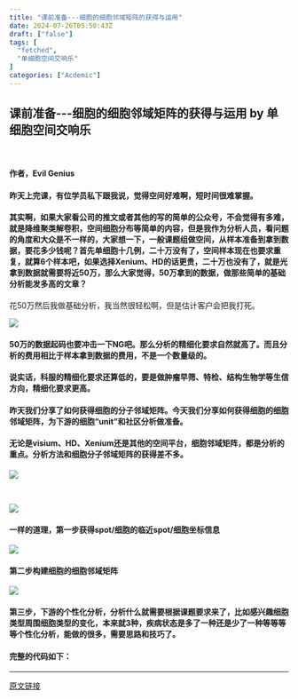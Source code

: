```yaml
---
title: "课前准备---细胞的细胞邻域矩阵的获得与运用"
date: 2024-07-26T05:50:43Z
draft: ["false"]
tags: [
  "fetched",
  "单细胞空间交响乐"
]
categories: ["Acdemic"]
---
```

课前准备---细胞的细胞邻域矩阵的获得与运用 by 单细胞空间交响乐
------
<div><p><br></p><article><h4>作者，Evil Genius</h4><h4>昨天上完课，有位学员私下跟我说，觉得空间好难啊，短时间很难掌握。</h4><h4>其实啊，如果大家看公司的推文或者其他的写的简单的公众号，不会觉得有多难，就是降维聚类解卷积，空间细胞分布等简单的内容，但是我作为分析人员，看问题的角度和大众是不一样的，大家想一下，一般课题组做空间，从样本准备到拿到数据，要花多少钱呢？首先单细胞十几例，二十万没有了，空间样本现在也要求重复，就算6个样本吧，如果选择Xenium、HD的话更贵，二十万也没有了，就是光拿到数据就需要将近50万，那么大家觉得，50万拿到的数据，做那些简单的基础分析能发多高的文章？</h4><p>花50万然后我做基础分析，我当然很轻松啊，但是估计客户会把我打死。</p><p><img data-imgfileid="100008573" data-ratio="0.86" data-src="https://mmbiz.qpic.cn/mmbiz_jpg/srXAibe95Mmn7985KGgcAI7ZF0PiaGEPE2byAdq2zRWyGxsYCasMJk5II19UnheHe650YCEAtdFmOvFicOMWutqpw/640?wx_fmt=jpeg&amp;from=appmsg" data-type="jpeg" data-w="500" src="https://mmbiz.qpic.cn/mmbiz_jpg/srXAibe95Mmn7985KGgcAI7ZF0PiaGEPE2byAdq2zRWyGxsYCasMJk5II19UnheHe650YCEAtdFmOvFicOMWutqpw/640?wx_fmt=jpeg&amp;from=appmsg"></p><h4>50万的数据起码也要冲击一下NG吧。那么分析的精细化要求自然就高了。而且分析的费用相比于样本拿到数据的费用，不是一个数量级的。</h4><h4>说实话，科服的精细化要求还算低的，要是做肿瘤早筛、特检、结构生物学等生信方向，精细化要求更高。</h4><h4>昨天我们分享了如何获得细胞的分子邻域矩阵。今天我们分享如何获得细胞的细胞邻域矩阵，为下游的细胞“unit”和社区分析做准备。</h4><h4>无论是visium、HD、Xenium还是其他的空间平台，细胞邻域矩阵，都是分析的重点。分析方法和细胞分子邻域矩阵的获得差不多。</h4><p><img data-imgfileid="100008567" data-ratio="0.26244343891402716" data-src="https://mmbiz.qpic.cn/mmbiz_jpg/srXAibe95Mmn7985KGgcAI7ZF0PiaGEPE2LJjzNBx8HdXNswvpaicKBV5O07LNFob9DLyeJHKCviavgtVlk4IdcHLQ/640?wx_fmt=other&amp;from=appmsg" data-type="other" data-w="663" src="https://mmbiz.qpic.cn/mmbiz_jpg/srXAibe95Mmn7985KGgcAI7ZF0PiaGEPE2LJjzNBx8HdXNswvpaicKBV5O07LNFob9DLyeJHKCviavgtVlk4IdcHLQ/640?wx_fmt=other&amp;from=appmsg"></p><br><p><img data-imgfileid="100008570" data-ratio="0.5736363636363636" data-src="https://mmbiz.qpic.cn/mmbiz_jpg/srXAibe95Mmn7985KGgcAI7ZF0PiaGEPE26J8ictdzkwDLRXcMCFaK0tibFT12ke936vBAPgMelPjd3cwERJyCic7UQ/640?wx_fmt=other&amp;from=appmsg" data-type="other" data-w="1100" src="https://mmbiz.qpic.cn/mmbiz_jpg/srXAibe95Mmn7985KGgcAI7ZF0PiaGEPE26J8ictdzkwDLRXcMCFaK0tibFT12ke936vBAPgMelPjd3cwERJyCic7UQ/640?wx_fmt=other&amp;from=appmsg"></p><h4>一样的道理，第一步获得spot/细胞的临近spot/细胞坐标信息</h4><p><img data-imgfileid="100008569" data-ratio="0.40582959641255606" data-src="https://mmbiz.qpic.cn/mmbiz_jpg/srXAibe95Mmn7985KGgcAI7ZF0PiaGEPE2G0s38gMicbZZYLq9zUBGMjd0WUE765PC0iafRSZfbLBxcicYAHUlPhTew/640?wx_fmt=other&amp;from=appmsg" data-type="other" data-w="892" src="https://mmbiz.qpic.cn/mmbiz_jpg/srXAibe95Mmn7985KGgcAI7ZF0PiaGEPE2G0s38gMicbZZYLq9zUBGMjd0WUE765PC0iafRSZfbLBxcicYAHUlPhTew/640?wx_fmt=other&amp;from=appmsg"></p><h4>第二步构建细胞的细胞邻域矩阵</h4><p><img data-imgfileid="100008568" data-ratio="0.6336515513126492" data-src="https://mmbiz.qpic.cn/mmbiz_jpg/srXAibe95Mmn7985KGgcAI7ZF0PiaGEPE2JgtepNWOHN5gknqia2F2hbyicYKdiaoIXlzyS1CtBm45vsr6ZdRxxeuicA/640?wx_fmt=other&amp;from=appmsg" data-type="other" data-w="838" src="https://mmbiz.qpic.cn/mmbiz_jpg/srXAibe95Mmn7985KGgcAI7ZF0PiaGEPE2JgtepNWOHN5gknqia2F2hbyicYKdiaoIXlzyS1CtBm45vsr6ZdRxxeuicA/640?wx_fmt=other&amp;from=appmsg"></p><h4>第三步，下游的个性化分析，分析什么就需要根据课题要求来了，比如感兴趣细胞类型周围细胞类型的变化，本来就3种，疾病状态是多了一种还是少了一种等等等等个性化分析，能做的很多，需要思路和技巧了。</h4><h4>完整的代码如下：</h4></article><p><mp-pay-preview-filter data-offset="19"></mp-pay-preview-filter></p></div>  
<hr>
<a href="https://mp.weixin.qq.com/s/VBq5UCiLwCsQIrS1gjqgnA",target="_blank" rel="noopener noreferrer">原文链接</a>
